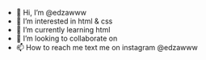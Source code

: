 - 👋 Hi, I’m @edzawww
- 👀 I’m interested in html & css
- 🌱 I’m currently learning html
- 💞️ I’m looking to collaborate on 
- 📫 How to reach me text me on instagram @edzawww

<!---
edzawww/edzawww is a ✨ special ✨ repository because its `README.md` (this file) appears on your GitHub profile.
You can click the Preview link to take a look at your changes.
--->
